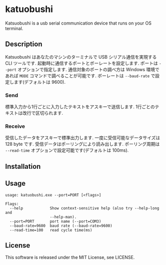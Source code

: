 # katuobushi
Katsuobushi is a usb serial communication device that runs on your OS terminal.

## Description

Katsuobushi はあなたのマシンのターミナルで USB シリアル通信を実現する CLI ツールです.
起動時に通信するポートとボーレートを設定します.
ポートは `--port` オプションで指定します. 通信対象のポートの調べ方は Windows 環境であれば `MODE` コマンドで調べることが可能です.
ボーレートは `--baud-rate` で設定します(デフォルトは 9600).

### Send
標準入力から1行ごとに入力したテキストをアスキーで送信します.
1行ごとのテキストは改行で区切られます.

### Receive
受信したデータをアスキーで標準出力します.
一度に受信可能なデータサイズは 128 byte です.
受信データはポーリングにより読み出します.
ポーリング周期は `--read-time` オプションで設定可能です(デフォルトは 100ms).

## Installation

## Usage

    usage: katuobushi.exe --port=PORT [<flags>]

    Flags:
      --help            Show context-sensitive help (also try --help-long and
                        --help-man).
      --port=PORT       port name (--port=COM3)
      --baud-rate=9600  baud rate (--baud-rate=9600)
      --read-time=100   read cycle time(ms)


## License
This software is released under the MIT License, see LICENSE.
